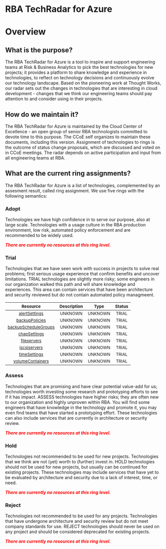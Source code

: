 
RBA TechRadar for Azure
=======================

# Overview

## What is the purpose?


The RBA TechRadar for Azure is a tool to inspire and support engineering teams at Risk & Business Analytics to pick the best technologies for new projects; it provides a platform to share knowledge and experience in technologies, to reflect on technology decisions and continuously evolve our technology landscape.  Based on the pioneering work at Thought Works, our radar sets out the changes in technologies that are interesting in cloud development - changes that we think our engineering teams should pay attention to and consider using in their projects.
## How do we maintain it?


The RBA TechRadar for Azure is maintained by the Cloud Center of Excellence - an open group of senior RBA technologists committed to devote time to this purpose.  The CCoE self organizes to maintain these documents, including this version.  Assignment of technologies to rings is the outcome of status change proposals, which are discussed and voted on in CCoE meetings.  The radar depends on active participation and input from all engineering teams at RBA.
## What are the current ring assignments?


The RBA TechRadar for Azure is a list of technologies, complemented by an assesment result, called ring assignment.  We use five rings with the following semantics:
### Adopt


Technologies we have high confidence in to serve our purpose, also at large scale.  Technologies with a usage culture in the RBA production environment, low risk, automated policy enforcement and are recommended to be widely used.  
  
***<font color="red"> There are currently no resources at this ring level. </font>***
### Trial


Technologies that we have seen work with success in projects to solve real problems;  first serious usage experience that confirm benefits and uncover limitations.  TRIAL technologies are slightly more risky; some engineers in our organization walked this path and will share knowledge and experiences.  This area can contain services that have been architecture and security reviewed but do not contain automated policy managmeent.  

|<sub>Resource</sub>|<sub>Description</sub>|<sub>Type</sub>|<sub>Status</sub>|
| :---: | :---: | :---: | :---: |
|<sub>[alertSettings](https://github.com/openrba/python-azure-techradar/tree/master/Microsoft.Compute/managers/devices/alertSettings)</sub>|<sub>UNKNOWN</sub>|<sub>UNKNOWN</sub>|<sub>TRIAL</sub>|
|<sub>[backupPolicies](https://github.com/openrba/python-azure-techradar/tree/master/Microsoft.Compute/managers/devices/backupPolicies)</sub>|<sub>UNKNOWN</sub>|<sub>UNKNOWN</sub>|<sub>TRIAL</sub>|
|<sub>[backupScheduleGroups](https://github.com/openrba/python-azure-techradar/tree/master/Microsoft.Compute/managers/devices/backupScheduleGroups)</sub>|<sub>UNKNOWN</sub>|<sub>UNKNOWN</sub>|<sub>TRIAL</sub>|
|<sub>[chapSettings](https://github.com/openrba/python-azure-techradar/tree/master/Microsoft.Compute/managers/devices/chapSettings)</sub>|<sub>UNKNOWN</sub>|<sub>UNKNOWN</sub>|<sub>TRIAL</sub>|
|<sub>[fileservers](https://github.com/openrba/python-azure-techradar/tree/master/Microsoft.Compute/managers/devices/fileservers)</sub>|<sub>UNKNOWN</sub>|<sub>UNKNOWN</sub>|<sub>TRIAL</sub>|
|<sub>[iscsiservers](https://github.com/openrba/python-azure-techradar/tree/master/Microsoft.Compute/managers/devices/iscsiservers)</sub>|<sub>UNKNOWN</sub>|<sub>UNKNOWN</sub>|<sub>TRIAL</sub>|
|<sub>[timeSettings](https://github.com/openrba/python-azure-techradar/tree/master/Microsoft.Compute/managers/devices/timeSettings)</sub>|<sub>UNKNOWN</sub>|<sub>UNKNOWN</sub>|<sub>TRIAL</sub>|
|<sub>[volumeContainers](https://github.com/openrba/python-azure-techradar/tree/master/Microsoft.Compute/managers/devices/volumeContainers)</sub>|<sub>UNKNOWN</sub>|<sub>UNKNOWN</sub>|<sub>TRIAL</sub>|

### Assess


Technologies that are promising and have clear potential value-add for us; technologies worth investing some research and prototyping efforts to see if it has impact.  ASSESS technologies have higher risks;  they are often new to our organization and highly unproven within RBA.  You will find some engineers that have knowledge in the technology and promote it, you may even find teams that have started a prototyping effort.  These technologies can also include services that are currently in architecture or security review.  
  
***<font color="red"> There are currently no resources at this ring level. </font>***
### Hold


Technologies not recommended to be used for new projects. Technologies that we think are not (yet) worth to (further) invest in.  HOLD technologies should not be used for new projects, but usually can be continued for existing projects.  These technologies may include services that have yet to be evaluated by architecture and security due to a lack of interest, time, or need.  
  
***<font color="red"> There are currently no resources at this ring level. </font>***
### Reject


Technologies not recommended to be used for any projects. Technologies that have undergone architecture and security review but do not meet company standards for use.  REJECT technologies should never be used on any project and should be considered deprecated for existing projects.  
  
***<font color="red"> There are currently no resources at this ring level. </font>***
